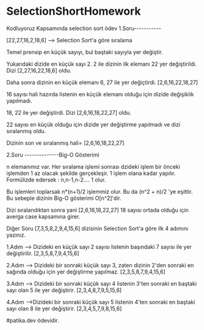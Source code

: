 # SelectionShortHomework
Kodluyoruz Kapsamında selection sort ödev
1.Soru-----------

[22,27,16,2,18,6] --> Selection Sort'a göre sıralama

Temel prensip en küçük sayıyı, bul baştaki sayıyla yer değiştir.

Yukarıdaki dizide en küçük sayı 2. 2 ile dizinin ilk elemanı 22 yer değiştirildi. Dizi [2,27,16,22,18,6] oldu.

Daha sonra dizinin en küçük elemanı 6, 27 ile yer değiçtirdi. [2,6,16,22,18,27]

16 sayısı hali hazırda listenin en küçük elemanı olduğu için dizide değişiklik yapılmadı.

18, 22 ile yer değiştirdi. Dizi [2,6,16,18,22,27] oldu.

22 sayısı en küçük olduğu için dizide yer değiştirme yapılmadı ve dizi sıralanmış oldu.

Dizinin son ve sıralanmış hali= [2,6,16,18,22,27]

2.Soru --------------Big-O Gösterimi

n elemanımız var. Her sıralama işlemi sonrası dzideki işlem bir önceki işlemden 1 az olacak şekilde gerçekleşir. 1 işlem olana kadar yapılır. Formülizde edersek : n,n-1,n-2.... 1 olur.

Bu işlemleri toplarsak n*(n+1)/2 işlemmiz olur. Bu da (n^2 + n)/2 'ye eşittir. Bu sebeple dizinin Big-O gösterimi O[n^2]'dir.

Dizi sıralandıktan sonra yani [2,6,16,18,22,27] 18 sayısı ortada olduğu için averga case kapsamına girer.

Diğer Soru [7,3,5,8,2,9,4,15,6] dizisinin Selection Sort'a göre ilk 4 adımını yazınız.

1.Adım --> Dizideki en küçük sayı 2 sayısı listenin başındaki 7 sayısı ile yer değiştirilir. [2,3,5,8,7,9,4,15,6]

2.Adım --> Dizideki bir sonraki küçük sayı 3, zaten dizinin 2'den sonraki en sağında olduğu için yer değiştirme yapılmaz. [2,3,5,8,7,9,4,15,6]

3.Adım --> Dizideki bir sonraki küçük sayı 4 listenin 3'ten sonraki en baştaki sayı olan 5 ile yer değiştirir. [2,3,4,8,7,9,5,15,6]

4.Adım -->Dizideki bir sonraki küçük sayı 5 listenin 4'ten sonraki en baştaki sayı olan 8 ile yer değiştirir. [2,3,4,5,7,9,8,15,6]

#patika.dev ödevidir.
